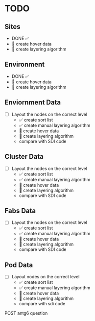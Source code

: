 # TODO

## Sites
- DONE ✅
- 🔴 create hover data 
- 🔴 create layering algorithm

## Environment
- DONE ✅
- 🔴 create hover data 
- 🔴 create layering algorithm

## Enviornment Data
- [ ] Layout the nodes on the correct level
    - ✅ create sort list
    - ✅ create manual layering algorithm
    - 🔴 create hover data 
    - 🔴 create layering algorithm
    - compare with SDI code

## Cluster Data
- [ ] Layout the nodes on the correct level
    - ✅ create sort list
    - ✅ create manual layering algorithm
    - 🔴 create hover data 
    - 🔴 create layering algorithm
    - compare with SDI code

## Fabs Data
- [ ] Layout the nodes on the correct level
    - ✅ create sort list
    - ✅ create manual layering algorithm
    - 🔴 create hover data 
    - 🔴 create layering algorithm
    - compare with SDI code

## Pod Data
- [ ] Layout nodes on the correct level
   - ✅ create sort list
   - ✅ create manual layering algorithm
   - 🔴 create hover data 
   - 🔴 create layering algorithm
   - compare with sdi code
   

POST antg6 question